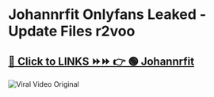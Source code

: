 
 # Johannrfit Onlyfans Leaked - Update Files r2voo

## <h2><a href="https://clipsfans.com/Johannrfit&ref=git">🔗 Click to LINKS ⏩⏩ 👉 🟢 Johannrfit </a></h2>

<a href="https://clipsfans.com/Johannrfit&ref=git" rel="nofollow" data-target="animated-image.originalLink"><img src="https://i.ibb.co.com/xMMVF88/686577567.gif" alt="Viral Video Original" style="max-width: 100%; display: inline-block;" data-target="animated-image.originalImage"></a>

